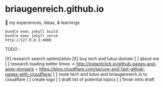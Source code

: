 # briaugenreich.github.io
:thought_balloon: my experiences, ideas, &amp; learnings




``` shell
bundle exec jekyll build
bundle exec jekyll serve
http://127.0.0.1:4000
```


TODO :

[X] research search optimization
[X] buy tech and tutus domain
[ ] about me
[ ] research loading better times -> http://instantclick.io/github-pages-and-apex-domains  + https://blog.cloudflare.com/secure-and-fast-github-pages-with-cloudflare/
[ ] route tech and tutus and briaugenreich.io to cloudflare
[ ] create logo
[ ] draft list of potential topics
[ ] finish intro draft
